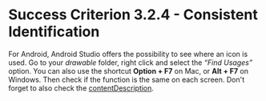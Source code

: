# Success Criterion 3.2.4 - Consistent Identification

For Android, Android Studio offers the possibility to see where an icon is used. Go to your _drawable_ folder, right click and select the _“Find Usages”_ option. You can also use the shortcut **Option + F7** on Mac, or **Alt + F7** on Windows. Then check if the function is the same on each screen. Don't forget to also check the [contentDescription](https://developer.android.com/reference/android/view/View.html#attr_android:contentDescription).
